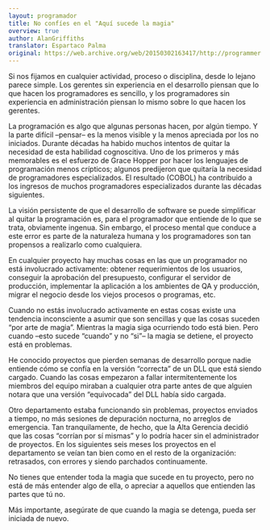 ```yaml
---
layout: programador
title: No confíes en el "Aquí sucede la magia"
overview: true
author: AlanGriffiths
translator: Espartaco Palma
original: https://web.archive.org/web/20150302163417/http://programmer.97things.oreilly.com/wiki/index.php/Don't_Rely_on_%22Magic_Happens_Here%22
---
```


Si nos fijamos en cualquier actividad, proceso o disciplina, desde lo
lejano parece simple. Los gerentes sin experiencia en el desarrollo
piensan que lo que hacen los programadores es sencillo, y los
programadores sin experiencia en administración piensan lo mismo sobre
lo que hacen los gerentes.

La programación es algo que algunas personas hacen, por algún tiempo. Y
la parte difícil –pensar– es la menos visible y la menos apreciada por
los no iniciados. Durante décadas ha habido muchos intentos de quitar la
necesidad de esta habilidad cognoscitiva. Uno de los primeros y más
memorables es el esfuerzo de Grace Hopper por hacer los lenguajes de
programación menos crípticos; algunos predijeron que quitaría la
necesidad de programadores especializados. El resultado (COBOL) ha
contribuido a los ingresos de muchos programadores especializados
durante las décadas siguientes.

La visión persistente de que el desarrollo de software se puede
simplificar al quitar la programación es, para el programador que
entiende de lo que se trata, obviamente ingenua. Sin embargo, el proceso
mental que conduce a este error es parte de la naturaleza humana y los
programadores son tan propensos a realizarlo como cualquiera.

En cualquier proyecto hay muchas cosas en las que un programador no está
involucrado activamente: obtener requerimientos de los usuarios,
conseguir la aprobación del presupuesto, configurar el servidor de
producción, implementar la aplicación a los ambientes de QA y
producción, migrar el negocio desde los viejos procesos o programas,
etc.

Cuando no estás involucrado activamente en estas cosas existe una
tendencia inconsciente a asumir que son sencillas y que las cosas
suceden “por arte de magia”. Mientras la magia siga ocurriendo todo está
bien. Pero cuando –esto sucede “cuando” y no “si”– la magia se detiene,
el proyecto está en problemas.

He conocido proyectos que pierden semanas de desarrollo porque nadie
entiende cómo se confía en la versión “correcta” de un DLL que está
siendo cargado. Cuando las cosas empezaron a fallar intermitentemente
los miembros del equipo miraban a cualquier otra parte antes de que
alguien notara que una versión “equivocada” del DLL había sido cargada.

Otro departamento estaba funcionando sin problemas, proyectos enviados a
tiempo, no más sesiones de depuración nocturna, no arreglos de
emergencia. Tan tranquilamente, de hecho, que la Alta Gerencia decidió
que las cosas “corrían por sí mismas” y lo podría hacer sin el
administrador de proyectos. En los siguientes seis meses los proyectos
en el departamento se veían tan bien como en el resto de la
organización: retrasados, con errores y siendo parchados continuamente.

No tienes que entender toda la magia que sucede en tu proyecto, pero no
está de más entender algo de ella, o apreciar a aquellos que entienden
las partes que tú no.

Más importante, asegúrate de que cuando la magia se detenga, pueda ser
iniciada de nuevo.
